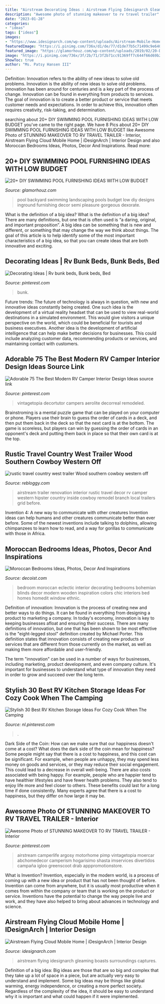 ```yaml
---
title: "Airstream Decorating Ideas : Airstream Flying Idesignarch Gleaming Boasts Surroundings Captures"
description: "Awesome photo of stunning makeover to rv travel trailer"
date: "2023-01-28"
categories:
- "ideas"
tags: ["ideas"]
images:
- "https://www.idesignarch.com/wp-content/uploads/Airstream-Mobile-Home_4.jpg"
featuredImage: "https://i.pinimg.com/736x/d1/de/77/d1de77b5c71499c9e6400e13ac51008d.jpg"
featured_image: "https://glamorhouz.com/wp-content/uploads/2019/02/20-DIY-SWIMMING-POOL-FURNISHING-IDEAS-WITH-LOW-BUDGET-14.jpg"
image: "https://i.pinimg.com/736x/3f/2b/71/3f2b71cc91369ff7c644f66d69b27cea.jpg"
ShowToc: true
author: "Ms. Patsy Hansen III"
---
```



Definition: Innovation refers to the ability of new ideas to solve old problems.
Innovation is the ability of new ideas to solve old problems. Innovation has been around for centuries and is a key part of the process of change. Innovation can be found in everything from products to services. The goal of innovation is to create a better product or service that meets customer needs and expectations. In order to achieve this, innovation often requires creativity, risk-taking, and determination.

	

		
searching about 20+ DIY SWIMMING POOL FURNISHING IDEAS WITH LOW BUDGET you've came to the right page. We have 8 Pics about 20+ DIY SWIMMING POOL FURNISHING IDEAS WITH LOW BUDGET like Awesome Photo of STUNNING MAKEOVER TO RV TRAVEL TRAILER - Interior, Airstream Flying Cloud Mobile Home | iDesignArch | Interior Design and also Moroccan Bedrooms Ideas, Photos, Decor And Inspirations. Read more:
		
    
## 20+ DIY SWIMMING POOL FURNISHING IDEAS WITH LOW BUDGET

<img loading=lazy src="https://glamorhouz.com/wp-content/uploads/2019/02/20-DIY-SWIMMING-POOL-FURNISHING-IDEAS-WITH-LOW-BUDGET-14.jpg" onerror="this.onerror=null;this.src='https://tse1.mm.bing.net/th?id=OIP.IO5koLfVCpGJHcfUr179mAHaFj&amp;pid=15.1';" alt="20+ DIY SWIMMING POOL FURNISHING IDEAS WITH LOW BUDGET">

_Source: glamorhouz.com_

>pool backyard swimming landscaping pools budget low diy designs inground furnishing decor semi pleasure gorgeous dexorate. 

	

What is the definition of a big idea?
What is the definition of a big idea? There are many definitions, but one that is often used is “a daring, original, and important proposition”. A big idea can be something that is new and different, or something that may change the way we think about things. The goal of this article is to help identify some of the most important characteristics of a big idea, so that you can create ideas that are both innovative and exciting.

    
## Decorating Ideas | Rv Bunk Beds, Bunk Beds, Bed

<img loading=lazy src="https://i.pinimg.com/736x/9c/2c/57/9c2c57ba570485702fbc9d0a50243b09--rv-camping-camping-ideas.jpg" onerror="this.onerror=null;this.src='https://tse2.mm.bing.net/th?id=OIP.vaUbREvLQsAkOGmZwja4wAHaKs&amp;pid=15.1';" alt="Decorating Ideas | Rv bunk beds, Bunk beds, Bed">

_Source: pinterest.com_

>bunk. 

	

Future trends:
The future of technology is always in question, with new and innovative ideas constantly being created. One such idea is the development of a virtual reality headset that can be used to view real-world destinations in a simulated environment. This would give visitors a unique perspective on the world, which could be beneficial for tourists and business executives. Another idea is the development of artificial intelligence that can help make better decisions for businesses. This could include analyzing customer data, recommending products or services, and maintaining contact with customers.

    
## Adorable 75 The Best Modern RV Camper Interior Design Ideas Source Link

<img loading=lazy src="https://i.pinimg.com/originals/92/7f/fd/927ffde7d3989911042a66a8d5741197.jpg" onerror="this.onerror=null;this.src='https://tse4.mm.bing.net/th?id=OIP.jnNfvAQ92akXTmtAhzoYUAHaKi&amp;pid=15.1';" alt="Adorable 75 The Best Modern RV Camper Interior Design Ideas source link">

_Source: pinterest.com_

>vintagetopia decortutor campers aerolite decorreal remodeled. 

	

Brainstroming is a mental puzzle game that can be played on your computer or phone. Players use their brain to guess the order of cards in a deck, and then put them back in the deck so that the next card is at the bottom. The game is scoreless, but players can win by guessing the order of cards in an opponent's deck and putting them back in place so that their own card is at the top.

    
## Rustic Travel Country West Trailer Wood Southern Cowboy Western Off

<img loading=lazy src="http://38.media.tumblr.com/a3a08818eb5514712bc21bd04bf9d76e/tumblr_n9eus7P1AB1sjyocpo1_500.jpg" onerror="this.onerror=null;this.src='https://tse3.mm.bing.net/th?id=OIP.I3O05NEqkgBSGLixVlFVywHaE7&amp;pid=15.1';" alt="rustic travel country west trailer Wood southern cowboy western off">

_Source: rebloggy.com_

>airstream trailer renovation interior rustic travel decor rv camper western hipster country inside cowboy remodel branch local trailers grid before. 

	

Invention 4: A new way to communicate with other creatures
Invention ideas can help humans and other creatures communicate better than ever before. Some of the newest inventions include talking to dolphins, allowing chimpanzees to learn how to read, and a way for gorillas to communicate with those in Africa.

    
## Moroccan Bedrooms Ideas, Photos, Decor And Inspirations

<img loading=lazy src="http://cdn.decoist.com/wp-content/uploads/2014/07/An-array-of-colors-give-the-room-a-modern-Moroccan-touch.jpg" onerror="this.onerror=null;this.src='https://tse3.mm.bing.net/th?id=OIP.84OCwaCX2b6vWCATtmmHkAHaE5&amp;pid=15.1';" alt="Moroccan Bedrooms Ideas, Photos, Decor And Inspirations">

_Source: decoist.com_

>bedroom moroccan eclectic interior decorating bedrooms bohemian blinds decor modern wooden inspiration colors chic interiors bed homes homedit window ethnic. 

	

Definition of innovation:
Innovation is the process of creating new and better ways to do things. It can be found in everything from designing a product to marketing a company. In today's economy, innovation is key to keeping businesses afloat and ensuring their success.
There are many definitions of innovation, but one that has been shown to be most effective is the "eight-legged stool" definition created by Michael Porter. This definition states that innovation consists of creating new products or services that are different from those currently on the market, as well as making them more affordable and user-friendly.

The term "innovation" can be used in a number of ways for businesses, including marketing, product development, and even company culture. It's important for businesses to understand what type of innovation they need in order to grow and succeed over the long term.

    
## Stylish 30 Best RV Kitchen Storage Ideas For Cozy Cook When The Camping

<img loading=lazy src="https://i.pinimg.com/736x/d1/de/77/d1de77b5c71499c9e6400e13ac51008d.jpg" onerror="this.onerror=null;this.src='https://tse4.mm.bing.net/th?id=OIP.PcrkOOLuov_cqIK4dcbnvgHaIz&amp;pid=15.1';" alt="Stylish 30 Best RV Kitchen Storage Ideas For Cozy Cook When The Camping">

_Source: nl.pinterest.com_

>. 

	

Dark Side of the Coin: How can we make sure that our happiness doesn't come at a cost?
What does the dark side of the coin mean for happiness?
Some people might say that there is a cost to happiness, and this cost can be significant. For example, when people are unhappy, they may spend less money on goods and services, or they may reduce their social engagement. This could lead to a decrease in overall well-being.
There are also costs associated with being happy. For example, people who are happier tend to have healthier lifestyles and have fewer health problems. They also tend to enjoy life more and feel closer to others. These benefits could last for a long time if done consistently.
Many experts agree that there is a cost to happiness, but they differ on how large it may be.

    
## Awesome Photo Of STUNNING MAKEOVER TO RV TRAVEL TRAILER - Interior

<img loading=lazy src="https://i.pinimg.com/736x/3f/2b/71/3f2b71cc91369ff7c644f66d69b27cea.jpg" onerror="this.onerror=null;this.src='https://tse4.mm.bing.net/th?id=OIP.iQb4PIDcYBxrZ4bqazoWIwHaKh&amp;pid=15.1';" alt="Awesome Photo of STUNNING MAKEOVER TO RV TRAVEL TRAILER - Interior">

_Source: pinterest.com_

>airstream camperlife argosy motorhome pimp vintagetopia moercar abchomedecor camperism hogarisimo shasta imservices divertidos campaña igloo greenscoot drab apppromotionstore. 

	

What is Invention?
Invention, especially in the modern world, is a process of coming up with a new idea or product that has not been thought of before. Invention can come from anywhere, but it is usually most productive when it comes from within the company or team that is working on the product or service. Inventions have the potential to change the way people live and work, and they have also helped to bring about advances in technology and science.

    
## Airstream Flying Cloud Mobile Home | IDesignArch | Interior Design

<img loading=lazy src="https://www.idesignarch.com/wp-content/uploads/Airstream-Mobile-Home_4.jpg" onerror="this.onerror=null;this.src='https://tse4.mm.bing.net/th?id=OIP.69Z2XBoHeTL6B4EEGWn9iwHaE8&amp;pid=15.1';" alt="Airstream Flying Cloud Mobile Home | iDesignArch | Interior Design">

_Source: idesignarch.com_

>airstream flying idesignarch gleaming boasts surroundings captures. 

	

Definition of a big idea:
Big ideas are those that are so big and complex that they take up a lot of space in a piece, but are actually very easy to understand and implement. Some big ideas may be things like global warming, energy independence, or creating a more perfect society. Regardless of the complexity of the idea, it should be easy to understand why it is important and what could happen if it were implemented.

